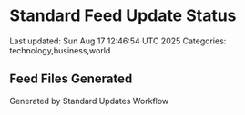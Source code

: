 # Standard Feed Update Status
Last updated: Sun Aug 17 12:46:54 UTC 2025
Categories: technology,business,world

## Feed Files Generated

Generated by Standard Updates Workflow
